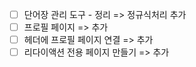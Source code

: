 - [ ] 단어장 관리 도구 - 정리 => 정규식처리 추가
- [ ] 프로필 페이지 => 추가
- [ ] 헤더에 프로필 페이지 연결 => 추가
- [ ] 리다이액션 전용 페이지 만들기 => 추가